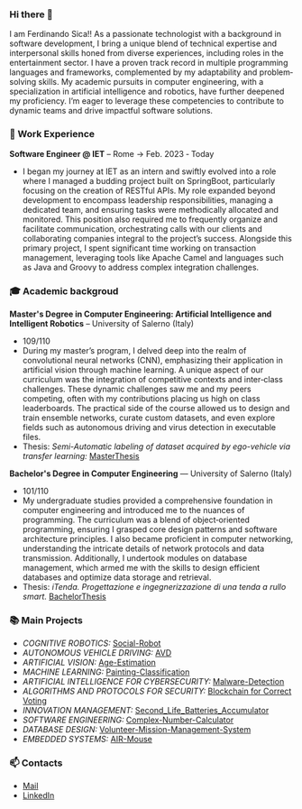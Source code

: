 ### Hi there 👋
I am Ferdinando Sica!! As a passionate technologist with a background in software development, I bring a unique blend of technical expertise and interpersonal skills honed from diverse experiences, including roles in the entertainment sector. I have a proven track record in multiple programming languages and frameworks, complemented by my adaptability and problem‐solving skills. My academic pursuits in computer engineering, with a specialization in artificial intelligence and robotics, have further deepened my proficiency. I’m eager to leverage these competencies to contribute to dynamic teams and drive impactful software solutions.

### 💼 Work Experience
**Software Engineer @ IET** – Rome -> Feb. 2023 ‐ Today
* I began my journey at IET as an intern and swiftly evolved into a role where I managed a budding project built on SpringBoot, particularly focusing on the creation of RESTful APIs. My role expanded beyond development to encompass leadership responsibilities, managing a dedicated team, and ensuring tasks were methodically allocated and monitored. This position also required me to frequently organize and facilitate communication, orchestrating calls with our clients and collaborating companies integral to the project’s success. Alongside this primary project, I spent significant time working on transaction management, leveraging tools like Apache Camel and languages such as Java and Groovy to address complex integration challenges.


### 🎓 Academic backgroud
**Master's Degree in Computer Engineering: Artificial Intelligence and Intelligent Robotics** – University of Salerno (Italy)
* 109/110 
* During my master’s program, I delved deep into the realm of convolutional neural networks (CNN), emphasizing their application in artificial vision through machine learning. A unique aspect of our curriculum was the integration of competitive contexts and inter‐class challenges. These dynamic challenges saw me and my peers competing, often with my contributions placing us high on class leaderboards. The practical side of the course allowed us to design and train ensemble networks, curate custom datasets, and even explore fields such as autonomous driving and virus detection in executable files.
* Thesis: _Semi-Automatic labeling of dataset acquired by ego-vehicle via transfer learning:_ [MasterThesis](https://github.com/Alcatraz0000/myMasterThesis)

**Bachelor's Degree in Computer Engineering** — University of Salerno (Italy) 
* 101/110
* My undergraduate studies provided a comprehensive foundation in computer engineering and introduced me to the nuances of programming. The curriculum was a blend of object‐oriented programming, ensuring I grasped core design patterns and software architecture principles. I also became proficient in computer networking, understanding the intricate details of network protocols and data transmission. Additionally, I undertook modules on database management, which armed me with the skills to design efficient databases and optimize data storage and retrieval.
* Thesis: _iTenda. Progettazione e ingegnerizzazione di una tenda a rullo smart._ [BachelorThesis](https://github.com/Alcatraz0000/iTendaThesis)

### 📚 Main Projects
* _COGNITIVE ROBOTICS:_ [Social-Robot](https://github.com/CamillaSpi/DefinitivoCog)
* _AUTONOMOUS VEHICLE DRIVING:_ [AVD](https://github.com/vturi3/AVD_Project)
* _ARTIFICIAL VISION:_ [Age-Estimation](https://github.com/MattiaMarseglia/Artificial-Vision-Project)
* _MACHINE LEARNING:_ [Painting-Classification](https://github.com/MattiaMarseglia/Painting-Classification)
* _ARTIFICIAL INTELLIGENCE FOR CYBERSECURITY:_ [Malware-Detection](https://github.com/MattiaMarseglia/Malware-Detection)
* _ALGORITHMS AND PROTOCOLS FOR SECURITY:_ [Blockchain for Correct Voting](https://github.com/MattiaMarseglia/Blockchain-for-Correct-Voting)
* _INNOVATION MANAGEMENT:_ [Second_Life_Batteries_Accumulator](https://github.com/Alcatraz0000/INNOVATION_MANAGEMENT)
* _SOFTWARE ENGINEERING:_ [Complex-Number-Calculator](https://github.com/CamillaSpi/ProjectGruppo12IZ)
* _DATABASE DESIGN:_ [Volunteer-Mission-Management-System](https://github.com/MattiaMarseglia/Volunteer-Mission-Management-System)
* _EMBEDDED SYSTEMS:_ [AIR-Mouse](https://github.com/MattiaMarseglia/AIR-Mouse-Project)


### 📫 Contacts
* [Mail](mailto:ferdisica@gmail.com)
* [LinkedIn](https://www.linkedin.com/in/ferdinando-sica-b7aba2181/)


